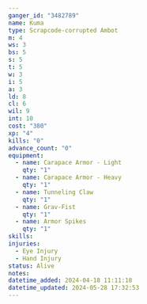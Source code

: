 ```yaml
---
ganger_id: "3482789"
name: Kuma
type: Scrapcode-corrupted Ambot
m: 4
ws: 3
bs: 5
s: 5
t: 5
w: 3
i: 5
a: 3
ld: 8
cl: 6
wil: 9
int: 10
cost: "380"
xp: "4"
kills: "0"
advance_count: "0"
equipment:
  - name: Carapace Armor - Light
    qty: "1"
  - name: Carapace Armor - Heavy
    qty: "1"
  - name: Tunneling Claw
    qty: "1"
  - name: Grav-Fist
    qty: "1"
  - name: Armor Spikes
    qty: "1"
skills: 
injuries:
  - Eye Injury
  - Hand Injury
status: Alive
notes: 
datetime_added: 2024-04-18 11:11:18
datetime_updated: 2024-05-28 17:32:53
---
```


